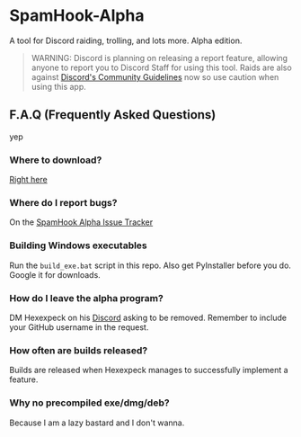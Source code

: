 # SpamHook-Alpha
A tool for Discord raiding, trolling, and lots more. Alpha edition.

> WARNING: Discord is planning on releasing a report feature, allowing anyone to report you to Discord Staff for using this tool. Raids are also against [Discord's Community Guidelines](https://discordapp.com/guidelines) now so use caution when using this app.

## F.A.Q (Frequently Asked Questions)
yep

### Where to download?
[Right here](https://github.com/Hexexpeck/SpamHook-Alpha/releases)

### Where do I report bugs?
On the [SpamHook Alpha Issue Tracker](https://github.com/Hexexpeck/SpamHook-Alpha/issues)

### Building Windows executables
Run the `build_exe.bat` script in this repo.
Also get PyInstaller before you do. Google it for downloads.

### How do I leave the alpha program?
DM Hexexpeck on his [Discord](http://discord.hexexpeck.me) asking to be removed. Remember to include your GitHub username in the request.

### How often are builds released?
Builds are released when Hexexpeck manages to successfully implement a feature.

### Why no precompiled exe/dmg/deb?
Because I am a lazy bastard and I don't wanna.
